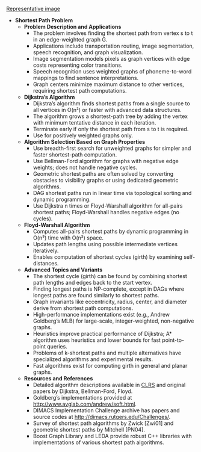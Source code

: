 [Representative image](ADM-ch15-graphs-shortest-path.best.png)

- **Shortest Path Problem**
  - **Problem Description and Applications**
    - The problem involves finding the shortest path from vertex s to t in an edge-weighted graph G.  
    - Applications include transportation routing, image segmentation, speech recognition, and graph visualization.  
    - Image segmentation models pixels as graph vertices with edge costs representing color transitions.  
    - Speech recognition uses weighted graphs of phoneme-to-word mappings to find sentence interpretations.  
    - Graph centers minimize maximum distance to other vertices, requiring shortest path computations.  
  - **Dijkstra’s Algorithm**
    - Dijkstra’s algorithm finds shortest paths from a single source to all vertices in O(n²) or faster with advanced data structures.  
    - The algorithm grows a shortest-path tree by adding the vertex with minimum tentative distance in each iteration.  
    - Terminate early if only the shortest path from s to t is required.  
    - Use for positively weighted graphs only.  
  - **Algorithm Selection Based on Graph Properties**
    - Use breadth-first search for unweighted graphs for simpler and faster shortest-path computation.  
    - Use Bellman-Ford algorithm for graphs with negative edge weights; does not handle negative cycles.  
    - Geometric shortest paths are often solved by converting obstacles to visibility graphs or using dedicated geometric algorithms.  
    - DAG shortest paths run in linear time via topological sorting and dynamic programming.  
    - Use Dijkstra n times or Floyd-Warshall algorithm for all-pairs shortest paths; Floyd-Warshall handles negative edges (no cycles).  
  - **Floyd-Warshall Algorithm**
    - Computes all-pairs shortest paths by dynamic programming in O(n³) time with O(n²) space.  
    - Updates path lengths using possible intermediate vertices iteratively.  
    - Enables computation of shortest cycles (girth) by examining self-distances.  
  - **Advanced Topics and Variants**
    - The shortest cycle (girth) can be found by combining shortest path lengths and edges back to the start vertex.  
    - Finding longest paths is NP-complete, except in DAGs where longest paths are found similarly to shortest paths.  
    - Graph invariants like eccentricity, radius, center, and diameter derive from shortest path computations.  
    - High-performance implementations exist (e.g., Andrew Goldberg’s MLB) for large-scale, integer-weighted, non-negative graphs.  
    - Heuristics improve practical performance of Dijkstra; A* algorithm uses heuristics and lower bounds for fast point-to-point queries.  
    - Problems of k-shortest paths and multiple alternatives have specialized algorithms and experimental results.  
    - Fast algorithms exist for computing girth in general and planar graphs.  
  - **Resources and References**
    - Detailed algorithm descriptions available in [CLRS](https://en.wikipedia.org/wiki/Introduction_to_Algorithms) and original papers by Dijkstra, Bellman-Ford, Floyd.  
    - Goldberg’s implementations provided at http://www.avglab.com/andrew/soft.html.  
    - DIMACS Implementation Challenge archive has papers and source codes at http://dimacs.rutgers.edu/Challenges/.  
    - Survey of shortest path algorithms by Zwick [Zwi01] and geometric shortest paths by Mitchell [PN04].  
    - Boost Graph Library and LEDA provide robust C++ libraries with implementations of various shortest path algorithms.

